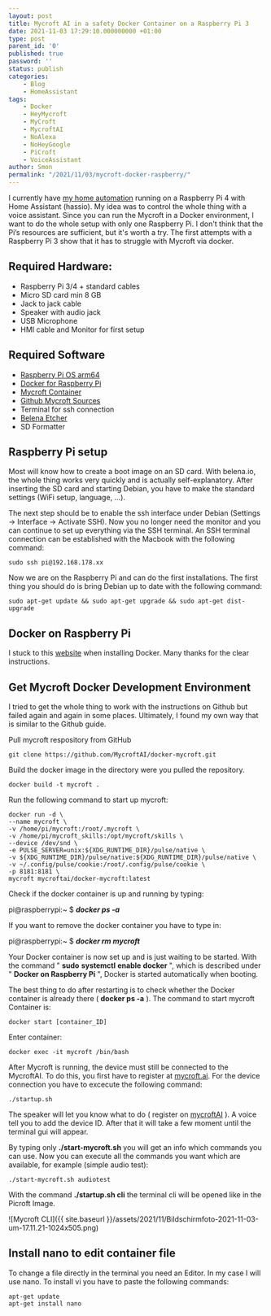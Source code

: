 ```yaml
--- 
layout: post 
title: Mycroft AI in a safety Docker Container on a Raspberry Pi 3 
date: 2021-11-03 17:29:10.000000000 +01:00 
type: post 
parent_id: '0' 
published: true 
password: '' 
status: publish 
categories: 
    - Blog 
    - HomeAssistant 
tags: 
    - Docker 
    - HeyMycroft 
    - MyCroft 
    - MycroftAI 
    - NoAlexa 
    - NoHeyGoogle 
    - PiCroft 
    - VoiceAssistant 
author: Smon
permalink: "/2021/11/03/mycroft-docker-raspberry/" 
---
```


I currently have [my home automation](https://elesie.de/category/homeassistant/) running on a Raspberry Pi 4 with Home Assistant (hassio). My idea was to control the whole thing with a voice assistant. Since you can run the Mycroft in a Docker environment, I want to do the whole setup with only one Raspberry Pi. I don't think that the Pi’s resources are sufficient, but it's worth a try. The first attempts with a Raspberry Pi 3 show that it has to struggle with Mycroft via docker.

**Required Hardware:**
----------------------

*   Raspberry Pi 3/4 + standard cables
*   Micro SD card min 8 GB
*   Jack to jack cable
*   Speaker with audio jack
*   USB Microphone
*   HMI cable and Monitor for first setup

**Required Software**
---------------------

*   [Raspberry Pi OS arm64](https://downloads.raspberrypi.org/raspios_arm64/images/)
*   [Docker for Raspberry Pi](https://dev.to/elalemanyo/how-to-install-docker-and-docker-compose-on-raspberry-pi-1mo)
*   [Mycroft Container](https://mycroft-ai.gitbook.io/docs/using-mycroft-ai/get-mycroft/docker)
*   [Github Mycroft Sources](https://github.com/MycroftAI/docker-mycroft)
*   Terminal for ssh connection
*   [Belena Etcher](https://www.balena.io/etcher/)
*   SD Formatter

**Raspberry Pi setup**
----------------------

Most will know how to create a boot image on an SD card. With belena.io, the whole thing works very quickly and is actually self-explanatory. After inserting the SD card and starting Debian, you have to make the standard settings (WiFi setup, language, …).

The next step should be to enable the ssh interface under Debian (Settings -> Interface -> Activate SSH). Now you no longer need the monitor and you can continue to set up everything via the SSH terminal. An SSH terminal connection can be established with the Macbook with the following command:

    sudo ssh pi@192.168.178.xx

Now we are on the Raspberry Pi and can do the first installations. The first thing you should do is bring Debian up to date with the following command:

    sudo apt-get update && sudo apt-get upgrade && sudo apt-get dist-upgrade

**Docker on Raspberry Pi**
--------------------------

I stuck to this [website](https://dev.to/elalemanyo/how-to-install-docker-and-docker-compose-on-raspberry-pi-1mo) when installing Docker. Many thanks for the clear instructions.

**Get Mycroft Docker Development Environment**
----------------------------------------------

I tried to get the whole thing to work with the instructions on Github but failed again and again in some places. Ultimately, I found my own way that is similar to the Github guide.

Pull mycroft respository from GitHub

    git clone https://github.com/MycroftAI/docker-mycroft.git

Build the docker image in the directory were you pulled the repository.

    docker build -t mycroft .

Run the following command to start up mycroft:

    docker run -d \
    --name mycroft \
    -v /home/pi/mycroft:/root/.mycroft \
    -v /home/pi/mycroft_skills:/opt/mycroft/skills \
    --device /dev/snd \
    -e PULSE_SERVER=unix:${XDG_RUNTIME_DIR}/pulse/native \
    -v ${XDG_RUNTIME_DIR}/pulse/native:${XDG_RUNTIME_DIR}/pulse/native \
    -v ~/.config/pulse/cookie:/root/.config/pulse/cookie \
    -p 8181:8181 \
    mycroft mycroftai/docker-mycroft:latest

Check if the docker container is up and running by typing:

pi@raspberrypi:~ $ **_docker ps -a_**

If you want to remove the docker container you have to type in:

pi@raspberrypi:~ $ **_docker rm mycroft_**

Your Docker container is now set up and is just waiting to be started. With the command " **sudo** **systemctl** **enable** **docker** ", which is described under " **Docker on Raspberry Pi** ", Docker is started automatically when booting.

The best thing to do after restarting is to check whether the Docker container is already there ( **docker ps -a** ). The command to start mycroft Container is:

    docker start [container_ID]

Enter container:

    docker exec -it mycroft /bin/bash

After Mycroft is running, the device must still be connected to the MycroftAI. To do this, you first have to register at [mycroft.ai](https://mycroft.ai). For the device connection you have to excecute the following command:

    ./startup.sh 

The speaker will let you know what to do ( register on [mycroftAI](https://mycroft.ai) ). A voice tell you to add the device ID. After that it will take a few moment until the terminal gui will appear.

By typing only **./start-mycroft.sh** you will get an info which commands you can use. Now you can execute all the commands you want which are available, for example (simple audio test):

    ./start-mycroft.sh audiotest

With the command **./startup.sh cli** the terminal cli will be opened like in the Picroft Image.

![Mycroft CLI]({{ site.baseurl }}/assets/2021/11/Bildschirmfoto-2021-11-03-um-17.11.21-1024x505.png)

Install nano to edit container file
-----------------------------------

To change a file directly in the terminal you need an Editor. In my case I will use nano. To install vi you have to paste the following commands:

    apt-get update
    apt-get install nano